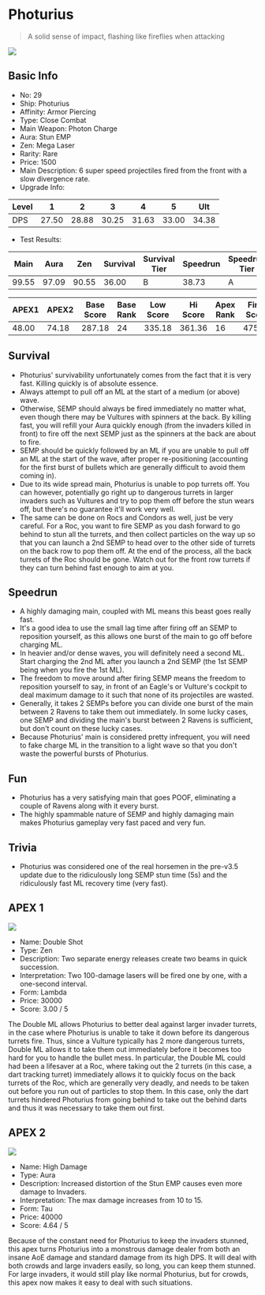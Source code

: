# Photurius

> A solid sense of impact, flashing like fireflies when attacking

<img src="/ships/ship_29.png" style={{zoom:1}}/>

## Basic Info

- No: 29
- Ship: Photurius
- Affinity: Armor Piercing
- Type: Close Combat
- Main Weapon: Photon Charge
- Aura: Stun EMP
- Zen: Mega Laser
- Rarity: Rare
- Price: 1500
- Main Description: 6 super speed projectiles fired from the front with a slow divergence rate.
- Upgrade Info: 

| Level | 1 | 2 | 3 | 4 | 5 | Ult |
|--|--|--|--|--|--|--|
| DPS | 27.50 | 28.88 | 30.25 | 31.63 | 33.00 | 34.38 |

- Test Results: 

| Main | Aura | Zen | Survival | Survival Tier | Speedrun | Speedrun Tier | Fun | Fun Tier |
|--|--|--|--|--|--|--|--|--|
| 99.55 | 97.09 | 90.55 | 36.00 | B | 38.73 | A | 39.27 | A- |

| APEX1 | APEX2 | Base Score | Base Rank | Low Score | Hi Score | Apex Rank | Final Score | FinalRank |
|--|--|--|--|--|--|--|--|--|
| 48.00 | 74.18 | 287.18 | 24 | 335.18 | 361.36 | 16 | 475.36 | 19 |

## Survival

- Photurius' survivability unfortunately comes from the fact that it is very fast. Killing quickly is of absolute essence.
- Always attempt to pull off an ML at the start of a medium (or above) wave.
- Otherwise, SEMP should always be fired immediately no matter what, even though there may be Vultures with spinners at the back. By killing fast, you will refill your Aura quickly enough (from the invaders killed in front) to fire off the next SEMP just as the spinners at the back are about to fire.
- SEMP should be quickly followed by an ML if you are unable to pull off an ML at the start of the wave, after proper re-positioning (accounting for the first burst of bullets which are generally difficult to avoid them coming in).
- Due to its wide spread main, Photurius is unable to pop turrets off. You can however, potentially go right up to dangerous turrets in larger invaders such as Vultures and try to pop them off before the stun wears off, but there's no guarantee it'll work very well.
- The same can be done on Rocs and Condors as well, just be very careful. For a Roc, you want to fire SEMP as you dash forward to go behind to stun all the turrets, and then collect particles on the way up so that you can launch a 2nd SEMP to head over to the other side of turrets on the back row to pop them off. At the end of the process, all the back turrets of the Roc should be gone. Watch out for the front row turrets if they can turn behind fast enough to aim at you.

## Speedrun

- A highly damaging main, coupled with ML means this beast goes really fast.
- It's a good idea to use the small lag time after firing off an SEMP to reposition yourself, as this allows one burst of the main to go off before charging ML.
- In heavier and/or dense waves, you will definitely need a second ML. Start charging the 2nd ML after you launch a 2nd SEMP (the 1st SEMP being when you fire the 1st ML).
- The freedom to move around after firing SEMP means the freedom to reposition yourself to say, in front of an Eagle's or Vulture's cockpit to deal maximum damage to it such that none of its projectiles are wasted.
- Generally, it takes 2 SEMPs before you can divide one burst of the main between 2 Ravens to take them out immediately. In some lucky cases, one SEMP and dividing the main's burst between 2 Ravens is sufficient, but don't count on these lucky cases.
- Because Photurius' main is considered pretty infrequent, you will need to fake charge ML in the transition to a light wave so that you don't waste the powerful bursts of Photurius.

## Fun

- Photurius has a very satisfying main that goes POOF, eliminating a couple of Ravens along with it every burst.
- The highly spammable nature of SEMP and highly damaging main makes Photurius gameplay very fast paced and very fun.

## Trivia

- Photurius was considered one of the real horsemen in the pre-v3.5 update due to the ridiculously long SEMP stun time (5s) and the ridiculously fast ML recovery time (very fast).

## APEX 1

<img src="/ships/ship_29_apex_1.png" style={{zoom:1}}/>

- Name: Double Shot
- Type: Zen
- Description: Two separate energy releases create two beams in quick succession.
- Interpretation: Two 100-damage lasers will be fired one by one, with a one-second interval.
- Form: Lambda
- Price: 30000
- Score: 3.00 / 5

The Double ML allows Photurius to better deal against larger invader turrets, in the case where Photurius is unable to take it down before its dangerous turrets fire. Thus, since a Vulture typically has 2 more dangerous turrets, Double ML allows it to take them out immediately before it becomes too hard for you to handle the bullet mess. In particular, the Double ML could had been a lifesaver at a Roc, where taking out the 2 turrets (in this case, a dart tracking turret) immediately allows it to quickly focus on the back turrets of the Roc, which are generally very deadly, and needs to be taken out before you run out of particles to stop them. In this case, only the dart turrets hindered Photurius from going behind to take out the behind darts and thus it was necessary to take them out first.

## APEX 2

<img src="/ships/ship_29_apex_2.png" style={{zoom:1}}/>

- Name: High Damage
- Type: Aura
- Description: Increased distortion of the Stun EMP causes even more damage to Invaders.
- Interpretation: The max damage increases from 10 to 15.
- Form: Tau
- Price: 40000
- Score: 4.64 / 5

Because of the constant need for Photurius to keep the invaders stunned, this apex turns Photurius into a monstrous damage dealer from both an insane AoE damage and standard damage from its high DPS. It will deal with both crowds and large invaders easily, so long, you can keep them stunned. For large invaders, it would still play like normal Photurius, but for crowds, this apex now makes it easy to deal with such situations.
